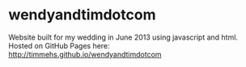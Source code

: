 wendyandtimdotcom
=================

Website built for my wedding in June 2013 using javascript and html.
Hosted on GitHub Pages here: http://timmehs.github.io/wendyandtimdotcom

